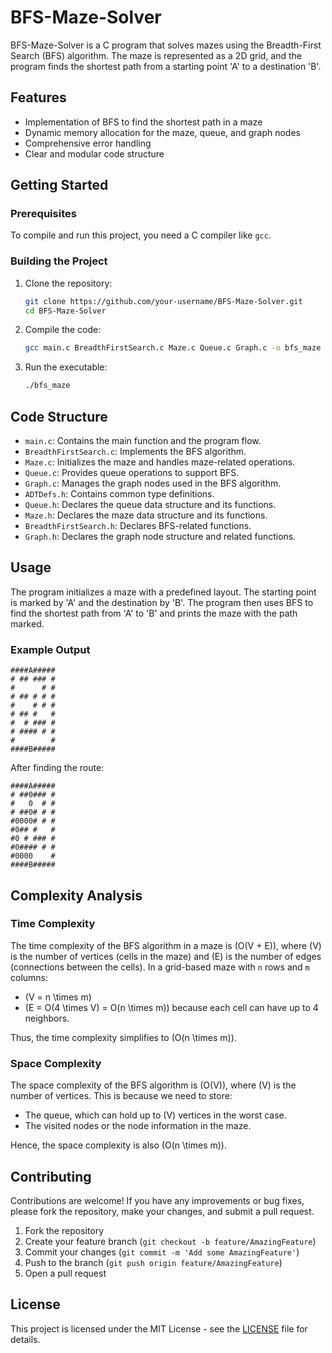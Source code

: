 

# BFS-Maze-Solver

BFS-Maze-Solver is a C program that solves mazes using the Breadth-First Search (BFS) algorithm. The maze is represented as a 2D grid, and the program finds the shortest path from a starting point 'A' to a destination 'B'.

## Features

- Implementation of BFS to find the shortest path in a maze
- Dynamic memory allocation for the maze, queue, and graph nodes
- Comprehensive error handling
- Clear and modular code structure

## Getting Started

### Prerequisites

To compile and run this project, you need a C compiler like `gcc`.

### Building the Project

1. Clone the repository:

   ```bash
   git clone https://github.com/your-username/BFS-Maze-Solver.git
   cd BFS-Maze-Solver
   ```

2. Compile the code:

   ```bash
   gcc main.c BreadthFirstSearch.c Maze.c Queue.c Graph.c -o bfs_maze
   ```

3. Run the executable:

   ```bash
   ./bfs_maze
   ```

## Code Structure

- `main.c`: Contains the main function and the program flow.
- `BreadthFirstSearch.c`: Implements the BFS algorithm.
- `Maze.c`: Initializes the maze and handles maze-related operations.
- `Queue.c`: Provides queue operations to support BFS.
- `Graph.c`: Manages the graph nodes used in the BFS algorithm.
- `ADTDefs.h`: Contains common type definitions.
- `Queue.h`: Declares the queue data structure and its functions.
- `Maze.h`: Declares the maze data structure and its functions.
- `BreadthFirstSearch.h`: Declares BFS-related functions.
- `Graph.h`: Declares the graph node structure and related functions.

## Usage

The program initializes a maze with a predefined layout. The starting point is marked by 'A' and the destination by 'B'. The program then uses BFS to find the shortest path from 'A' to 'B' and prints the maze with the path marked.

### Example Output

```
####A#####
# ## ### #
#      # #
# ## # # #
#    # # #
# ## #   #
#  # ### #
# #### # #
#        #
####B#####
```

After finding the route:

```
####A#####
# ##0### #
#   0  # #
# ##0# # #
#0000# # #
#0## #   #
#0 # ### #
#0#### # #
#0000    #
####B#####
```


## Complexity Analysis

### Time Complexity

The time complexity of the BFS algorithm in a maze is \(O(V + E)\), where \(V\) is the number of vertices (cells in the maze) and \(E\) is the number of edges (connections between the cells). In a grid-based maze with `n` rows and `m` columns:
- \(V = n \times m\)
- \(E = O(4 \times V) = O(n \times m)\) because each cell can have up to 4 neighbors.

Thus, the time complexity simplifies to \(O(n \times m)\).

### Space Complexity

The space complexity of the BFS algorithm is \(O(V)\), where \(V\) is the number of vertices. This is because we need to store:
- The queue, which can hold up to \(V\) vertices in the worst case.
- The visited nodes or the node information in the maze.

Hence, the space complexity is also \(O(n \times m)\).

## Contributing

Contributions are welcome! If you have any improvements or bug fixes, please fork the repository, make your changes, and submit a pull request.

1. Fork the repository
2. Create your feature branch (`git checkout -b feature/AmazingFeature`)
3. Commit your changes (`git commit -m 'Add some AmazingFeature'`)
4. Push to the branch (`git push origin feature/AmazingFeature`)
5. Open a pull request

## License

This project is licensed under the MIT License - see the [LICENSE](LICENSE) file for details.
